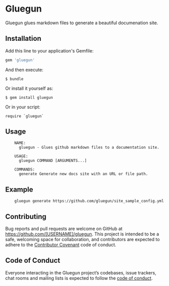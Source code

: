 # Gluegun
Gluegun glues markdown files to generate a beautiful documenation site.
 
## Installation

Add this line to your application's Gemfile:

```ruby
gem 'gluegun'
```

And then execute:

    $ bundle

Or install it yourself as:

    $ gem install gluegun

Or in your script:

    require `gluegun`
    
    
## Usage

        NAME:
          gluegun - Glues github markdown files to a documentation site.

        USAGE:
          gluegun COMMAND [ARGUMENTS...]

        COMMANDS:
          generate Generate new docs site with an URL or file path.
          
## Example

        gluegun generate https://github.com/gluegun/site_sample_config.yml
        
 
## Contributing

Bug reports and pull requests are welcome on GitHub at https://github.com/[USERNAME]/gluegun. This project is intended to be a safe, welcoming space for collaboration, and contributors are expected to adhere to the [Contributor Covenant](http://contributor-covenant.org) code of conduct.

## Code of Conduct

Everyone interacting in the Gluegun project’s codebases, issue trackers, chat rooms and mailing lists is expected to follow the [code of conduct](https://github.com/[USERNAME]/gluegun/blob/master/CODE_OF_CONDUCT.md).
